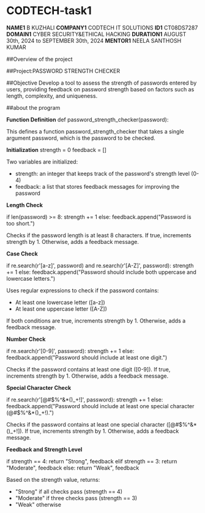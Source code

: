 # CODTECH-task1
**NAME1** B KUZHALI
**COMPANY1** CODTECH IT SOLUTIONS
**ID1** CT08DS7287
**DOMAIN1** CYBER SECURITY&ETHICAL HACKING
**DURATION1** AUGUST 30th, 2024 to SEPTEMBER 30th, 2024
**MENTOR1** NEELA SANTHOSH KUMAR 


##Overview of the project

##Project:PASSWORD STRENGTH CHECKER

##Objective
Develop a tool to assess the strength of passwords entered by users, providing feedback on password strength based on factors such as length, complexity, and uniqueness.

##about the program

**Function Definition**
def password_strength_checker(password):

This defines a function password_strength_checker that takes a single argument password, which is the password to be checked.

**Initialization**
strength = 0
feedback = []

Two variables are initialized:

- strength: an integer that keeps track of the password's strength level (0-4)
- feedback: a list that stores feedback messages for improving the password

**Length Check**

if len(password) >= 8:
    strength += 1
else:
    feedback.append("Password is too short.")

Checks if the password length is at least 8 characters. If true, increments strength by 1. Otherwise, adds a feedback message.

**Case Check**

if re.search(r'[a-z]', password) and re.search(r'[A-Z]', password):
    strength += 1
else:
    feedback.append("Password should include both uppercase and lowercase letters.")

Uses regular expressions to check if the password contains:

- At least one lowercase letter ([a-z])
- At least one uppercase letter ([A-Z])

If both conditions are true, increments strength by 1. Otherwise, adds a feedback message.

**Number Check**

if re.search(r'[0-9]', password):
    strength += 1
else:
    feedback.append("Password should include at least one digit.")

Checks if the password contains at least one digit ([0-9]). If true, increments strength by 1. Otherwise, adds a feedback message.

**Special Character Check**

if re.search(r'[@#$%^&*()_+!]', password):
    strength += 1
else:
    feedback.append("Password should include at least one special character (@#$%^&*()_+!).")

Checks if the password contains at least one special character ([@#$%^&*()_+!]). If true, increments strength by 1. Otherwise, adds a feedback message.

**Feedback and Strength Level**

if strength == 4:
    return "Strong", feedback
elif strength == 3:
    return "Moderate", feedback
else:
    return "Weak", feedback

Based on the strength value, returns:

- "Strong" if all checks pass (strength == 4)
- "Moderate" if three checks pass (strength == 3)
- "Weak" otherwise


